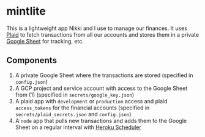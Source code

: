 # mintlite
This is a lightweight app Nikki and I use to manage our finances. It uses [Plaid](plaid.com) to fetch transactions from all our accounts and stores them in a private [Google Sheet](sheets.google.com) for tracking, etc.

## Components
1. A private Google Sheet where the transactions are stored (specified in `config.json`)
2. A GCP project and service account with access to the Google Sheet from (1) (specified in `secrets/google_key.json`)
3. A plaid app with `development` or `production` access and plaid `access_tokens` for the financial accounts (specified in `secrets/plaid_secrets.json` and `config.json`)
3. A `node` app that pulls new transactions and adds them to the Google Sheet on a regular interval with [Heroku Scheduler](https://elements.heroku.com/addons/scheduler)